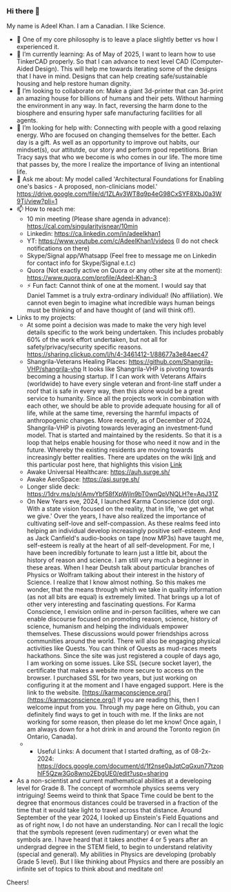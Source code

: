 ### Hi there 👋

My name is Adeel Khan. I am a Canadian. I like Science.

<!--
**genidma/genidma** is a ✨ _special_ ✨ repository because its `README.md` (this file) appears on your GitHub profile. -->

- 🔭 One of my core philosophy is to leave a place slightly better vs how I experienced it. 
- 🌱 I’m currently learning: As of May of 2025, I want to learn how to use TinkerCAD properly. So that I can advance to next level CAD (Computer-Aided Design). This will help me towards iterating some of the designs that I have in mind. Designs that can help creating safe/sustainable housing and help restore human dignity.
- 👯 I’m looking to collaborate on: Make a giant 3d-printer that can 3d-print an amazing house for billions of humans and their pets. Without harming the environment in any way. In fact, reversing the harm done to the biosphere and ensuring hyper safe manufacturing facilities for all agents.
- 🤔 I’m looking for help with: Connecting with people with a good relaxing energy. Who are focused on changing themselves for the better. Each day is a gift. As well as an opportunity to improve out habits, our mindset(s), our attitutde, our story and perform good repetitions. Brian Tracy says that who we become is who comes in our life. The more time that passes by, the more I realize the importance of living an intentional life. 
- 💬 Ask me about: My model called 'Architectural Foundations for Enabling one's basics - A proposed, non-clinicians model.' https://drive.google.com/file/d/1ZLAv3WT8q9p4eG98CxSYF8XbJ0a3W9Tj/view?pli=1 
- 📫 How to reach me:
  - 10 min meeting (Please share agenda in advance): https://cal.com/singularityisnear/10min
  - Linkedin: https://ca.linkedin.com/in/adeelkhan1
  - YT: https://www.youtube.com/c/AdeelKhan1/videos (I do not check notifications on there)
  - Skype/Signal app/Whatsapp (Feel free to message me on Linkedin for contact info for Skype/Signal e.t.c)
  - Quora (Not exactly active on Quora or any other site at the moment): https://www.quora.com/profile/Adeel-Khan-3
  - ⚡ Fun fact: Cannot think of one at the moment. I would say that Daniel Tammet is a truly extra-ordinary individual! (No affiliation). We cannot even begin to imagine what incredible ways human beings must be thinking of and have thought of (and will think of!).
- Links to my projects:
  - At some point a decision was made to make the very high level details specific to the work being undertaken. This includes probably 60% of the work effort undertaken, but not all for safety/privacy/security specific reasons. https://sharing.clickup.com/l/h/4-3461412-1/88677a3e84aec47
  - Shangrila-Veterans Healing Places: https://github.com/Shangrila-VHP/shangrila-vhp It looks like Shangrila-VHP is pivoting towards becoming a housing startup. If I can work with Veterans Affairs (worldwide) to have every single veteran and front-line staff under a roof that is safe in every way, then this alone would be a great service to humanity. Since all the projects work in combination with each other, we should be able to provide adequate housing for all of life, while at the same time, reversing the harmful impacts of anthropogenic changes. More recently, as of December of 2024, Shangrila-VHP is pivoting towards leveraging an investment-fund model. That is started and maintained by the residents. So that it is a loop that helps enable housing for those who need it now and in the future. Whereby the existing residents are moving towards increasingly better realities. There are updates on the wiki [link](https://github.com/Shangrila-VHP/shangrila-vhp/wiki) and this particular post here, that highlights this vision [Link](https://github.com/Shangrila-VHP/shangrila-vhp/issues/18)
  - Awake Universal Healthcare: https://auh.surge.sh/
  - Awake AeroSpace: https://asi.surge.sh/
  - Longer slide deck: https://1drv.ms/p/s!AmvYbf58fXpWjln9bT0wnQpVNQLH?e=ApJ31Z 
  - On New Years eve, 2024, I launched Karma Conscience (dot org). With a state vision focused on the reality, that in life, 'we get what we give.' Over the years, I have also realized the importance of cultivating self-love and self-compassion. As these realms feed into helping an individual develop increasingly positive self-esteem. And as Jack Canfield's audio-books on tape (now MP3s) have taught me, self-esteem is really at the heart of all self-development. For me, I have been incredibly fortunate to learn just a little bit, about the history of reason and science. I am still very much a beginner in these areas. When I hear Deutsh talk about particular branches of Physics or Wolfram talking about their interest in the history of Science. I realize that I know almost nothing. So this makes me wonder, that the means through which we take in quality information (as not all bits are equal) is extremely limited. That brings up a lot of other very interesting and fascinating questions. For Karma Conscience, I envision online and in-person facilities, where we can enable discourse focused on promoting reason, science, history of science, humanism and helping the individuals empower themselves. These discussions would power friendships across communities around the world. There will also be engaging physical activities like Quests. You can think of Quests as mud-races meets hackathons. Since the site was just registered a couple of days ago, I am working on some issues. Like SSL (secure socket layer), the certificate that makes a website more secure to access on the browser. I purchased SSL for two years, but just working on configuring it at the moment and I have engaged support. Here is the link to the website. [https://karmaconscience.org/](https://karmaconscience.org/) If you are reading this, then I welcome input from you. Through my page here on Github, you can definitely find ways to get in touch with me. If the links are not working for some reason, then please do let me know! Once again, I am always down for a hot drink in and around the Toronto region (in Ontario, Canada). 
  - - Useful Links: A document that I started drafting, as of 08-2x-2024: https://docs.google.com/document/d/1f2nse0aJqtCqGxun77tzophlF5Qzw3Go8wno2EbgUE0/edit?usp=sharing
- As a non-scientist and current mathematical abilities at a developing level for Grade 8. The concept of wormhole physics seems very intriguing! Seems weird to think that Space Time could be bent to the degree that enormous distances could be traversed in a fraction of the time that it would take light to travel across that distance. Around September of the year 2024, I looked up Einstein's Field Equations and as of right now, I do not have an understanding. Nor can I recall the logic that the symbols represent (even rudimentary) or even what the symbols are. I have heard that it takes another 4 or 5 years after an undergrad degree in the STEM field, to begin to understand relativity (special and general). My abilities in Physics are developing (probably Grade 5 level). But I like thinking about Physics and there are possibly an infinite set of topics to think about and meditate on!

Cheers!
